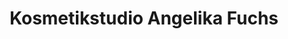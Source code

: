 ---
title: "Kosmetikstudio Angelika Fuchs"
url: /muensing/kosmetikstudio-angelika-fuchs/
shop: Kosmetik
---